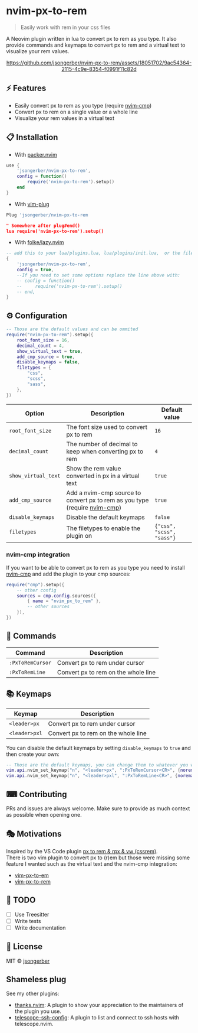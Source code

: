 # nvim-px-to-rem

> Easily work with rem in your css files

A Neovim plugin written in lua to convert px to rem as you type. It also provide commands and keymaps to convert px to rem and a virtual text to visualize your rem values.

<div align="center">


https://github.com/jsongerber/nvim-px-to-rem/assets/18051702/9ac54364-2115-4c9e-8354-f0991f11c82d

</div>

## ⚡️ Features

- Easily convert px to rem as you type (require [nvim-cmp](https://github.com/hrsh7th/nvim-cmp))
- Convert px to rem on a single value or a whole line
- Visualize your rem values in a virtual text

## 📋 Installation

- With [packer.nvim](https://github.com/wbthomason/packer.nvim)

```lua
use {
    'jsongerber/nvim-px-to-rem',
    config = function()
        require('nvim-px-to-rem').setup()
    end
}
```

- With [vim-plug](https://github.com/junegunn/vim-plug)

```lua
Plug 'jsongerber/nvim-px-to-rem

" Somewhere after plug#end()
lua require('nvim-px-to-rem').setup()
```

- With [folke/lazy.nvim](https://github.com/folke/lazy.nvim)

```lua
-- add this to your lua/plugins.lua, lua/plugins/init.lua,  or the file you keep your other plugins:
{
    'jsongerber/nvim-px-to-rem',
    config = true,
    --If you need to set some options replace the line above with:
    -- config = function()
    --     require('nvim-px-to-rem').setup()
    -- end,
}
```

## ⚙ Configuration

```lua
-- Those are the default values and can be ommited
require("nvim-px-to-rem").setup({
    root_font_size = 16,
    decimal_count = 4,
    show_virtual_text = true,
    add_cmp_source = true,
    disable_keymaps = false,
    filetypes = {
        "css",
        "scss",
        "sass",
    },
})
```

| Option              | Description                                                                                                      | Default value             |
| ------------------- | ---------------------------------------------------------------------------------------------------------------- | ------------------------- |
| `root_font_size`         | The font size used to convert px to rem                                                                          | `16`                      |
| `decimal_count`     | The number of decimal to keep when converting px to rem                                                          | `4`                       |
| `show_virtual_text` | Show the rem value converted in px in a virtual text                                                                             | `true`                    |
| `add_cmp_source`    | Add a nvim-cmp source to convert px to rem as you type (require [nvim-cmp](https://github.com/hrsh7th/nvim-cmp)) | `true`                    |
| `disable_keymaps`   | Disable the default keymaps                                                                                      | `false`                   |
| `filetypes`         | The filetypes to enable the plugin on                                                                            | `{"css", "scss", "sass"}` |

### nvim-cmp integration

If you want to be able to convert px to rem as you type you need to install [nvim-cmp](https://github.com/hrsh7th/nvim-cmp) and add the plugin to your cmp sources:

```lua
require("cmp").setup({
    -- other config
    sources = cmp.config.sources({
        { name = "nvim_px_to_rem" },
        -- other sources
    }),
})
```

## 🧰 Commands

| Command          | Description                         |
| ---------------- | ----------------------------------- |
| `:PxToRemCursor` | Convert px to rem under cursor      |
| `:PxToRemLine`   | Convert px to rem on the whole line |

## 📚 Keymaps

| Keymap        | Description                         |
| ------------- | ----------------------------------- |
| `<leader>px`  | Convert px to rem under cursor      |
| `<leader>pxl` | Convert px to rem on the whole line |

You can disable the default keymaps by setting `disable_keymaps` to `true` and then create your own:

```lua
-- Those are the default keymaps, you can change them to whatever you want
vim.api.nvim_set_keymap("n", "<leader>px", ":PxToRemCursor<CR>", {noremap = true})
vim.api.nvim_set_keymap("n", "<leader>pxl", ":PxToRemLine<CR>", {noremap = true})
```

## ⌨ Contributing

PRs and issues are always welcome. Make sure to provide as much context as possible when opening one.

## 🎭 Motivations

Inspired by the VS Code plugin [px to rem & rpx & vw (cssrem)](https://marketplace.visualstudio.com/items?itemName=cipchk.cssrem).  
There is two vim plugin to convert px to \(r\)em but those were missing some feature I wanted such as the virtual text and the nvim-cmp integration:

- [vim-px-to-em](https://github.com/chiedo/vim-px-to-em)
- [vim-px-to-rem](https://github.com/Oldenborg/vim-px-to-rem)

## 📝 TODO

- [ ] Use Treesitter
- [ ] Write tests
- [ ] Write documentation

## 📜 License

MIT © [jsongerber](https://github.com/jsongerber/nvim-px-to-rem/blob/master/LICENSE)

## Shameless plug

See my other plugins:
- [thanks.nvim](https://github.com/jsongerber/thanks.nvim): A plugin to show your appreciation to the maintainers of the plugin you use.
- [telescope-ssh-config](https://github.com/jsongerber/telescope-ssh-config): A plugin to list and connect to ssh hosts with telescope.nvim.

